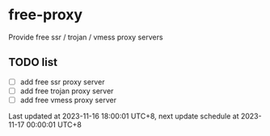 
# free-proxy
Provide free ssr / trojan / vmess proxy servers


## TODO list
- [ ] add free ssr proxy server
- [ ] add free trojan proxy server
- [ ] add free vmess proxy server

Last updated at 2023-11-16 18:00:01 UTC+8, next update schedule at 2023-11-17 00:00:01 UTC+8

